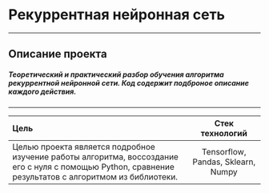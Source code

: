 # Рекуррентная нейронная сеть
-----------------------------------------------------------------------------------------------------------------------------------------------------------------------
## Описание проекта
#####  Теоретический и практический разбор обучения алгоритма рекуррентной нейронной сети. Код содержит подброное описание каждого действия.
-----------------------------------------------------------------------------------------------------------------------------------------------------------------------

| Цель |  Стек технологий |
| :-------------------- |:---------------------------:|
| Целью проекта является подробное изучение работы алгоритма, воссоздание его с нуля с помощью Python, сравнение результатов с алгоритмом из библиотеки. | Tensorflow, Pandas, Sklearn, Numpy |






